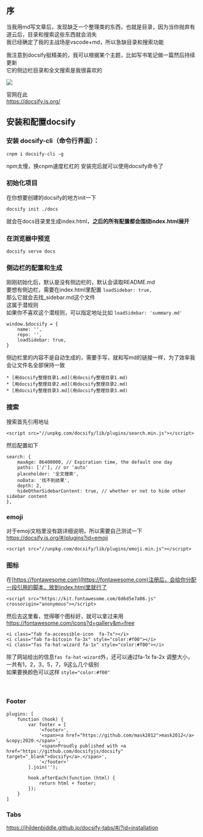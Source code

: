 ## 序
当我用md写文章后，发现缺乏一个整理类的东西，也就是目录，因为当你抛弃有道云后，目录和搜索这些东西就会消失  
我已经确定了我的主战场是vscode+md，所以急缺目录和搜索功能  

我注意到docsify挺精美的，我可以根据某个主题，比如写书笔记做一篇然后持续更新  
它的侧边栏目录和全文搜索是我很喜欢的  

![](https://cdn.jsdelivr.net/gh/mask2012/imgBed/newToDocsify20200115144651.png)



官网在此  
https://docsify.js.org/


## 安装和配置docsify

### 安装 docsify-cli（命令行界面）：  
```
cnpm i docsify-cli -g
```  
npm太慢，换cnpm速度杠杠的
安装完后就可以使用docsify命令了



### 初始化项目
在你想要创建的docsify的地方init一下
```
docsify init ./docs
```
就会在docs目录里生成index.html，**之后的所有配置都会围绕index.html展开**

### 在浏览器中预览
```
docsify serve docs
```


### 侧边栏的配置和生成
刚刚初始化后，默认是没有侧边栏的，默认会读取README.md   
要想有侧边栏，需要在index.html里配置 ```loadSidebar: true,```  
那么它就会去找_sidebar.md这个文件  
这属于潜规则  
如果你不喜欢这个潜规则，可以指定地址比如 ```loadSidebar: 'summary.md'``` 
```
window.$docsify = {
    name: '',
    repo: '',
    loadSidebar: true,
}
```

侧边栏里的内容不是自动生成的，需要手写，就和写md的链接一样，为了效率我会让文件名全部保持一致
```
* [用docsify整理目录1.md](用docsify整理目录1.md)
* [用docsify整理目录2.md](用docsify整理目录2.md)
* [用docsify整理目录3.md](用docsify整理目录3.md)
```

### 搜索
搜索首先引用地址
```
<script src="//unpkg.com/docsify/lib/plugins/search.min.js"></script>
```
然后配置如下
```
search: {
    maxAge: 86400000, // Expiration time, the default one day
    paths: ['/'], // or 'auto'
    placeholder: '全文搜索',
    noData: '找不到结果',
    depth: 2,
    hideOtherSidebarContent: true, // whether or not to hide other sidebar content
},
```
### emoji
对于emoji文档里没有跳详细说明，所以需要自己测试一下
https://docsify.js.org/#/plugins?id=emoji  
```
<script src="//unpkg.com/docsify/lib/plugins/emoji.min.js"></script>
```

### 图标
在[https://fontawesome.com](https://fontawesome.com)注册后，会给你分配一段引用的脚本，放到index.html里就行了
```
<script src="https://kit.fontawesome.com/8d6d5e7a06.js" crossorigin="anonymous"></script>
```

然后去这里看，觉得哪个图标好，就可以拿过来用  
https://fontawesome.com/icons?d=gallery&m=free  
```
<i class="fab fa-accessible-icon  fa-7x"></i>  
<i class="fab fa-bitcoin fa-3x" style="color:#f00"></i>  
<i class="fas fa-hat-wizard fa-1x" style="color:#f00"></i> 
```
除了网站给出的信息`fas fa-hat-wizard`外，还可以通过fa-1x fa-2x 调整大小，一共有1，2，3，5，7，9这么几个级别  
如果要换颜色可以这样  `style="color:#f00"`  
<i class="fab fa-accessible-icon  fa-7x"></i>  
<i class="fab fa-bitcoin fa-3x" style="color:#097912"></i>  
<i class="fas fa-hat-wizard fa-1x" style="color:#520970"></i>  

### Footer
```
plugins: [
    function (hook) {
        var footer = [
            '<footer>',
            '<span><a href="https://github.com/mask2012">mask2012</a> &copy;2020.</span>',
            '<span>Proudly published with <a href="https://github.com/docsifyjs/docsify" target="_blank">docsify</a>.</span>',
            '</footer>'
        ].join('');

        hook.afterEach(function (html) {
            return html + footer;
        });
    }
]
```


### Tabs
https://jhildenbiddle.github.io/docsify-tabs/#/?id=installation

















